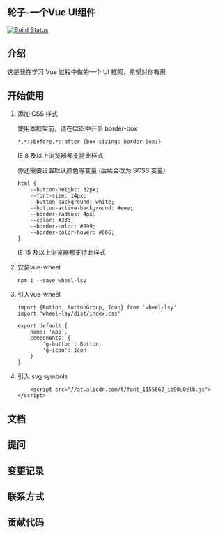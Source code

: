 ## 轮子-一个Vue UI组件

[![Build Status](https://travis-ci.org/anybody-1/vue-wheel.svg?branch=master)](https://travis-ci.org/anybody-1/vue-wheel)

## 介绍

这是我在学习 Vue 过程中做的一个 UI 框架，希望对你有用
## 开始使用

1. 添加 CSS 样式

    使用本框架前，请在CSS中开启 border-box

    ```
    *,*::before,*::after {box-sizing: border-box;}
    ```
    IE 8 及以上浏览器都支持此样式

    你还需要设置默认颜色等变量 (后续会改为 SCSS 变量)

    ```
    html {
        --button-height: 32px;
        --font-size: 14px;
        --button-background: white;
        --button-active-background: #eee;
        --border-radius: 4px;
        --color: #333;
        --border-color: #999;
        --border-color-hover: #666;
    }
    ```

    IE 15 及以上浏览器都支持此样式

2. 安装vue-wheel
    
    ```
    npm i --save wheel-lsy
    ```
3. 引入vue-wheel

    ```
    import {Button, ButtonGroup, Icon} from 'wheel-lsy'
    import 'wheel-lsy/dist/index.css'

    export default {
        name: 'app',
        components: {
            'g-button': Button,
            'g-icon': Icon
        }
    }
    ```

4. 引入 svg symbols

    ```
        <script src="//at.alicdn.com/t/font_1155662_ib90u0elb.js"></script>
    ```


## 文档

## 提问

## 变更记录

## 联系方式

## 贡献代码

